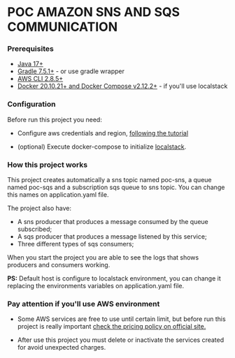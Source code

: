 # POC AMAZON SNS AND SQS COMMUNICATION

### Prerequisites

- [Java 17+](https://www.oracle.com/java/technologies/javase/jdk17-archive-downloads.html)
- [Gradle 7.5.1+](https://gradle.org/) - or use gradle wrapper
- [AWS CLI 2.8.5+](https://aws.amazon.com/pt/cli/)
- [Docker 20.10.21+ and Docker Compose v2.12.2+](https://www.docker.com/) - if you'll use localstack

### Configuration

Before run this project you need:

- Configure aws credentials and region, [following the tutorial](https://docs.aws.amazon.com/cli/latest/userguide/cli-configure-quickstart.html)

- (optional) Execute docker-compose to initialize [localstack](https://github.com/localstack/localstack).

### How this project works

This project creates automatically a sns topic named poc-sns, a queue named poc-sqs and a subscription sqs queue to sns topic. 
You can change this names on application.yaml file.

The project also have:

- A sns producer that produces a message consumed by the queue subscribed;
- A sqs producer that produces a message listened by this service;
- Three different types of sqs consumers;

When you start the project you are able to see the logs that shows producers and consumers working.

**PS:** Default host is configure to localstack environment, you can change it replacing the environments variables on application.yaml file.

### Pay attention if you'll use AWS environment

- Some AWS services are free to use until certain limit, but before run this project is really important [check the pricing policy on official site.](https://aws.amazon.com/pt/free/?nc2=h_ql_pr_ft&all-free-tier.sort-by=item.additionalFields.SortRank&all-free-tier.sort-order=asc&awsf.Free%20Tier%20Types=*all&awsf.Free%20Tier%20Categories=*all) 

- After use this project you must delete or inactivate the services created for avoid unexpected charges.
